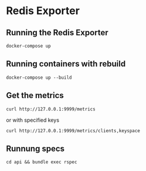 # Redis Exporter
## Running the Redis Exporter

`docker-compose up`

## Running containers with rebuild

`docker-compose up --build`

## Get the metrics
`curl http://127.0.0.1:9999/metrics`

or with specified keys


`curl http://127.0.0.1:9999/metrics/clients,keyspace`

## Runnung specs

`cd api && bundle exec rspec`
